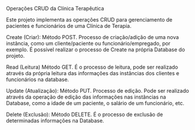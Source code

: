 Operações CRUD da Clínica Terapêutica

Este projeto implementa as operações CRUD para gerenciamento de pacientes e funcionários de uma Clínica de Terapia.

Create (Criar):
    Método POST.
    Processo de criação/adição de uma nova instância, como um cliente/paciente ou funcionário/empregado, por exemplo.
    É possível realizar o processo de Create na própria Database do projeto.

Read (Leitura)
    Método GET.
    É o processo de leitura, pode ser realizado através da própria leitura das informações das instâncias dos clientes e funcionários na database.

Update (Atualização):
    Método PUT.
    Processo de edição. Pode ser realizado através da operação de edição das informações nas instâncias na Database, como a idade de um paciente, o salário de um funcionário, etc.

Delete (Exclusão):
    Método DELETE.
    É o processo de exclusão de determinadas informações na Database.